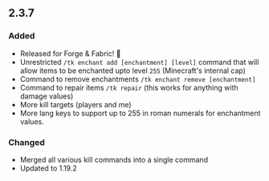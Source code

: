 ## 2.3.7

### Added

- Released for Forge & Fabric! 🎉
- Unrestricted `/tk enchant add [enchantment] [level]` command that will allow items to be enchanted upto level `255` (Minecraft's internal cap)
- Command to remove enchantments `/tk enchant remove [enchantment]`
- Command to repair items `/tk repair` (this works for anything with damage values)
- More kill targets (players and me)
- More lang keys to support up to 255 in roman numerals for enchantment values. 

### Changed

- Merged all various kill commands into a single command
- Updated to 1.19.2
